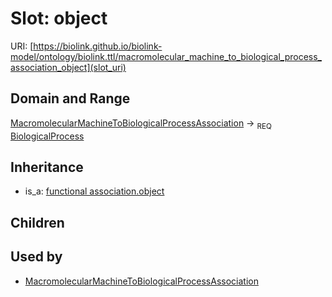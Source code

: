 # Slot: object




URI: [https://biolink.github.io/biolink-model/ontology/biolink.ttl/macromolecular_machine_to_biological_process_association_object](slot_uri)
## Domain and Range

[MacromolecularMachineToBiologicalProcessAssociation](MacromolecularMachineToBiologicalProcessAssociation.md) ->  <sub>REQ</sub> [BiologicalProcess](BiologicalProcess.md)
## Inheritance

 *  is_a: [functional association.object](functional_association_object.md)
## Children

## Used by

 * [MacromolecularMachineToBiologicalProcessAssociation](MacromolecularMachineToBiologicalProcessAssociation.md)
